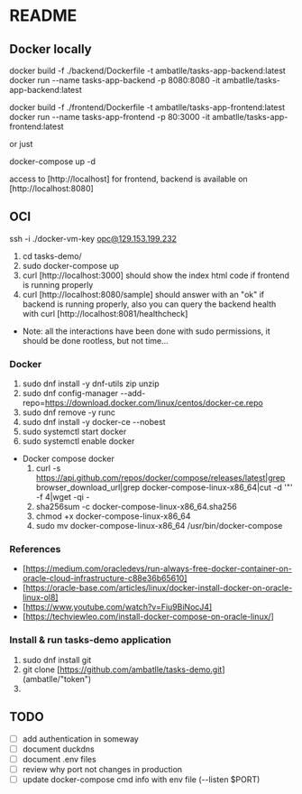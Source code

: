 # README

## Docker locally

docker build -f ./backend/Dockerfile -t ambatlle/tasks-app-backend:latest
docker run --name tasks-app-backend -p 8080:8080 -it ambatlle/tasks-app-backend:latest

docker build -f ./frontend/Dockerfile -t ambatlle/tasks-app-frontend:latest
docker run --name tasks-app-frontend -p 80:3000 -it ambatlle/tasks-app-frontend:latest

or just

docker-compose up -d

access to [http://localhost] for frontend, backend is available on [http://localhost:8080]

## OCI

ssh -i ./docker-vm-key opc@129.153.199.232

1. cd tasks-demo/
2. sudo docker-compose up
3. curl [http://localhost:3000] should show the index html code if frontend is running properly
4. curl [http://localhost:8080/sample] should answer with an "ok" if backend is running properly, also you can query the backend health with curl [http://localhost:8081/healthcheck]

- Note: all the interactions have been done with sudo permissions, it should be done rootless, but not time...

### Docker

1. sudo dnf install -y dnf-utils zip unzip
2. sudo dnf config-manager --add-repo=https://download.docker.com/linux/centos/docker-ce.repo
3. sudo dnf remove -y runc
4. sudo dnf install -y docker-ce --nobest
5. sudo systemctl start docker
6. sudo systemctl enable docker

- Docker compose docker
  1. curl -s https://api.github.com/repos/docker/compose/releases/latest|grep browser_download_url|grep docker-compose-linux-x86_64|cut -d '"' -f 4|wget -qi -
  2. sha256sum -c docker-compose-linux-x86_64.sha256
  3. chmod +x docker-compose-linux-x86_64
  4. sudo mv docker-compose-linux-x86_64 /usr/bin/docker-compose

### References

- [https://medium.com/oracledevs/run-always-free-docker-container-on-oracle-cloud-infrastructure-c88e36b65610]
- [https://oracle-base.com/articles/linux/docker-install-docker-on-oracle-linux-ol8]
- [https://www.youtube.com/watch?v=Fiu9BiNocJ4]
- [https://techviewleo.com/install-docker-compose-on-oracle-linux/]

### Install & run tasks-demo application

1. sudo dnf install git
2. git clone [https://github.com/ambatlle/tasks-demo.git] (ambatlle/"token")
3. 

## TODO

- [ ] add authentication in someway
- [ ] document duckdns
- [ ] document .env files
- [ ] review why port not changes in production
- [ ] update docker-compose cmd info with env file (--listen $PORT)
